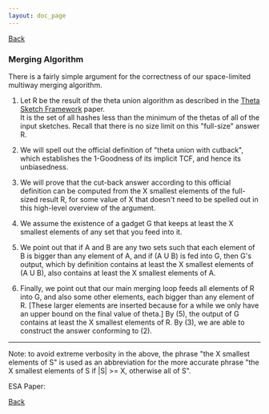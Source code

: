 ```yaml
---
layout: doc_page
---
```

[Back]()

<h3>Merging Algorithm</h3>
There is a fairly simple argument for the correctness of our
space-limited multiway merging algorithm.

1. Let R be the result of the theta union algorithm as described in the <a href="ThetaSketchFramework.pdf">Theta Sketch Framework</a> paper.  
It is the set of all hashes less than the minimum of the
thetas of all of the input sketches.  Recall that there is no size
limit on this "full-size" answer R.

2. We will spell out the official definition of "theta union with cutback", which 
establishes the 1-Goodness of its implicit TCF, and hence its unbiasedness.

3. We will prove that the cut-back answer according to this official
definition can be computed from the X smallest elements of the 
full-sized result R, for some value of X that doesn't need to
be spelled out in this high-level overview of the argument.

4. We assume the existence of a gadget G that keeps at least the X
smallest elements of any set that you feed into it.

5. We point out that if A and B are any two sets such that each element
of B is bigger than any element of A, and if (A U B) is fed into G,
then G's output, which by definition contains at least the X smallest
elements of (A U B), also contains at least the X smallest elements of A.

6. Finally, we point out that our main merging loop feeds all elements of
R into G, and also some other elements, each bigger than any element
of R. [These larger elements are inserted because for a while we only have
an upper bound on the final value of theta.] By (5), the output of G 
contains at least the X smallest elements of R. By (3), we are able to
construct the answer conforming to (2).

----------------------------------------------------------------------

Note: to avoid extreme verbosity in the above, the phrase 
"the X smallest elements of S" 
is used as an abbreviation for the more accurate phrase 
"the X smallest elements of S if |S| >= X, otherwise all of S".

ESA Paper:  <Need link>

[Back]()
